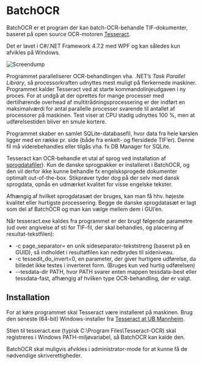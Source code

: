 # BatchOCR
BatchOCR er et program der kan batch-OCR-behandle TIF-dokumenter, baseret på open source OCR-motoren [Tesseract](https://github.com/tesseract-ocr/tesseract).

Det er lavet i C#/.NET Framework 4.7.2 med WPF og kan således kun afvikles på Windows.

![Screendump](../master/screenshot.png?raw=true)

Programmet paralleliserer OCR-behandlingen vha. .NET’s *Task Parallel Library*, så processorkraften udnyttes mest muligt på flerkernede maskiner. Programmet kalder Tesseract ved at starte kommandolinjeudgaven i ny proces. For at undgå at der oprettes for mange processer med dertilhørende overhead af multitrådningsprocessering er der indført en maksimalværdi for antal parallelle processer svarende til antallet af processorer på maskinen. Test viser at CPU stadig udnyttes 100 %, men at udførelsestiden bliver en smule kortere.

Programmet skaber en samlet SQLite-databasefil, hvor data fra hele kørslen ligger med en række pr. side (både fra enkelt- og flersidede TIF’er). Denne fil må viderebehandles eller tilgås vha. fx DB Manager for SQLite.

Tesseract kan OCR-behandle et utal af sprog ved installation af [sprogdatafiler](https://github.com/tesseract-ocr/tesseract/wiki/Data-Files)). Kun de danske sprogpakker er installeret i BatchOCR, og den vil derfor ikke kunne behandle fx engelsksprogede dokumenter optimalt out-of-the-box. Stikprøver tyder dog på der selv med dansk sprogdata, opnås en udmærket kvalitet for visse engelske tekster.

Afhængig af hvilket sprogdatasæt der bruges, kan man få hhv. højeste kvalitet eller hurtigste processering. Begge de danske sprogdatasæt er lagt som del af BatchOCR og man kan vælge mellem dem i GUI’en.

Når tesseract.exe kaldes fra programmet er der brugt følgende parametre (ud over angivelse af sti for TIF-fil, der skal behandles, og placering af resultat-tekstfilen):

* -c page_separator= en unik sideseparator-tekststreng (baseret på en GUID), så indholdet i resultatfilen kan nedbrydes til sideniveau.
* -c tessedit_do_invert=0, en parameter, der giver hurtigere udførelse, da billedet ikke testes i inverteret form. (Bruges kun ved hurtig udførelsen)
* --tesdata-dir PATH, hvor PATH svarer enten mappen tessdata-best eller tessdata-fast, afhængig af hvilken type OCR-behandling, der er valgt.

## Installation

For at køre programmet skal Tesseract være installeret på maskinen. Brug den seneste (64-bit) Windows-installer fra [Tesseract at UB Mannheim](https://github.com/UB-Mannheim/tesseract/wiki).

Stien til tesseract.exe (typisk C:\Program Files\Tesseract-OCR) skal registreres i Windows PATH-miljøvariabel, så BatchOCR kan kalde den.

BatchOCR skal muligvis afvikles i administrator-mode for at kunne få de nødvendige skriverettigheder.